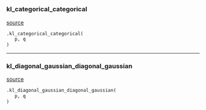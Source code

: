 #


### kl_categorical_categorical
[source](https://github.com/RLE-Foundation/Hsuanwu\blob\main\hsuanwu/xplore/distribution/kl.py\#L9)
```python
.kl_categorical_categorical(
   p, q
)
```


----


### kl_diagonal_gaussian_diagonal_gaussian
[source](https://github.com/RLE-Foundation/Hsuanwu\blob\main\hsuanwu/xplore/distribution/kl.py\#L17)
```python
.kl_diagonal_gaussian_diagonal_gaussian(
   p, q
)
```

